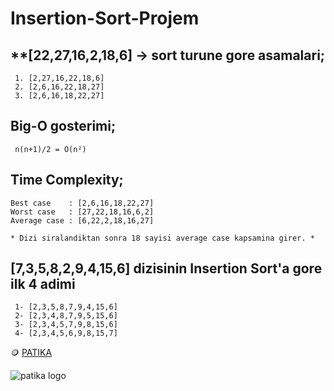 # Insertion-Sort-Projem

## **[22,27,16,2,18,6] -> sort turune gore asamalari;
```
 1. [2,27,16,22,18,6]
 2. [2,6,16,22,18,27]
 3. [2,6,16,18,22,27]
 ```
 
 ## Big-O gosterimi; 
 `  n(n+1)/2 = O(n²) `
  
 ## Time Complexity;
 ```
 Best case    : [2,6,16,18,22,27]
 Worst case   : [27,22,18,16,6,2] 
 Average case : [6,22,2,18,16,27]
 
 * Dizi siralandiktan sonra 18 sayisi average case kapsamina girer. *
 ````
 
 ## [7,3,5,8,2,9,4,15,6] dizisinin Insertion Sort'a gore ilk 4 adimi
 ```
  1- [2,3,5,8,7,9,4,15,6]  
  2- [2,3,4,8,7,9,5,15,6]  
  3- [2,3,4,5,7,9,8,15,6]  
  4- [2,3,4,5,6,9,8,15,7]
 ```



🪙 [PATIKA](https://www.patika.dev/tr)




![patika logo](https://global-uploads.webflow.com/6097e0eca1e87557da031fef/609859a191abe5d64b17fed3_Patika%20logo.png)
